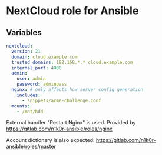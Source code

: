 # NextCloud role for Ansible

## Variables

```yaml
nextcloud:
  version: 21
  domain: cloud.example.com
  trusted_domains: 192.168.*.* cloud.example.com
  internal_port: 4000
  admin:
    user: admin
    password: adminpass
  nginx: # only affects how server config generation
    includes:
      - snippets/acme-challenge.conf
  mounts:
    - /mnt/hdd
```

External handler "Restart Nginx" is used. Provided by https://gitlab.com/n1k0r-ansible/roles/nginx

Account dictionary is also expected: https://gitlab.com/n1k0r-ansible/roles/master
